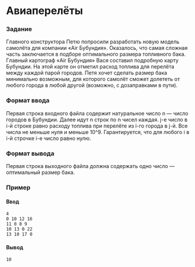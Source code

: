 # Авиаперелёты
### Задание
Главного конструктора Петю попросили разработать новую модель самолёта для компании «Air Бубундия». Оказалось, что самая 
сложная часть заключается в подборе оптимального размера топливного бака.
Главный картограф «Air Бубундия» Вася составил подробную карту Бубундии. На этой карте он отметил расход топлива для 
перелёта между каждой парой городов.
Петя хочет сделать размер бака минимально возможным, для которого самолёт сможет долететь от любого города в любой другой 
(возможно, с дозаправками в пути).
### Формат ввода
Первая строка входного файла содержит натуральное число n — число городов в Бубундии. Далее идут n строк по n чисел 
каждая. j-е число в i-й строке равно расходу топлива при перелёте из i-го города в j-й. Все числа не меньше нуля и 
меньше 10^9. Гарантируется, что для любого i в i-й строчке i-е число равно нулю.
### Формат вывода
Первая строка выходного файла должна содержать одно число — оптимальный размер бака.
### Пример
#### Ввод
```
4
0 10 12 16
11 0 8 9
10 13 0 22
13 10 17 0

```
#### Вывод
```
10
```
